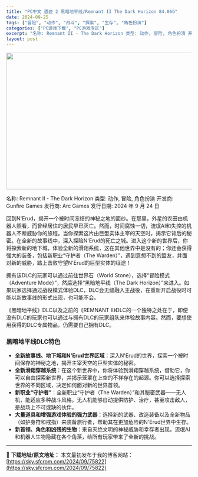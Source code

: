 ```yaml
---
title: "PC中文 遗迹 2 黑暗地平线/Remnant II The Dark Horizon 84.06G"
date: 2024-09-25
tags: ["冒险", "动作", "战斗", "探索", "生存", "角色扮演"]
categories: ["PC游戏下载", "PC游戏专区"]
excerpt: "名称: Remnant II - The Dark Horizon 类型: 动作, 冒险, 角色扮演 开发商: Gunfire Games 发行商: Arc Games 发行日期: 2024 年 9 月 24 日 回到N&#039;Erud，揭开一个被时间冻结的神秘之地的面纱。在那里，外星的农田由机器人照看，&hellip;"
layout: post
---
```


<img class="aligncenter size-full wp-image-75823" src="https://sky.sfcrom.com/wp-content/uploads/2024/09/2024092501241484.webp" alt="" width="660" height="370" />

名称: Remnant II - The Dark Horizon
类型: 动作, 冒险, 角色扮演
开发商: Gunfire Games
发行商: Arc Games
发行日期: 2024 年 9 月 24 日

回到N'Erud，揭开一个被时间冻结的神秘之地的面纱。在那里，外星的农田由机器人照看，而曾经居住的居民早已灭亡。然而，时间腐蚀一切，流氓AI和失控的机器人不断威胁你的旅程。当你探索这片由巨型实体主宰的天空时，揭示它背后的秘密。在全新的故事线中，深入探险N'Erud的死亡之城。进入这个新的世界后，你将探索新的地下城，体验全新的滑翔系统，这在其他世界中是没有的；你还会获得强大的装备，包括新职业“守护者（The Warden）”，遇到意想不到的盟友，并面对新的威胁，踏上击败守望N'Erud的巨型实体的征途！

拥有该DLC的玩家可以通过前往世界石（World Stone），选择“冒险模式（Adventure Mode）”，然后选择“黑暗地平线（The Dark Horizon）”来进入。如果玩家选择通过战役模式体验DLC，DLC会无缝融入主战役，在重新开启战役时可能以新故事线的形式出现，也可能不会。

《黑暗地平线》DLC以及之前的《REMNANT II》DLC的一个独特之处在于，即便没有DLC的玩家也可以通过与拥有DLC的玩家组队来体验故事内容。然而，要想使用获得的DLC专属物品，仍需要自己拥有DLC。
<h3>黑暗地平线DLC特色</h3>
<ul>
 	<li><strong>全新故事线、地下城和N'Erud世界区域</strong>：深入N'Erud的世界，探索一个被时间保存的神秘之地，揭开主宰天空的巨型实体的秘密。</li>
 	<li><strong>全新滑翔穿越系统</strong>：在这个新世界中，你将体验到滑翔穿越系统，借助它，你可以自由探索新世界，并揭示笼罩在上空的不祥存在的起源。你可以选择探索世界的不同区域，决定如何面对新的世界首领。</li>
 	<li><strong>新职业“守护者”</strong>：全新职业“守护者（The Warden）”和其秘密武器——无人机，能适应多种战斗风格。无人机能够自动提供防护、治疗，甚至攻击敌人，是战场上不可或缺的伙伴。</li>
 	<li><strong>大量道具和增强游戏体验的强力武器</strong>：选择新的武器、改造装备以及全新物品（如护身符和戒指）来装备旅行者，帮助其在更加危险的N'Erud世界中生存。</li>
 	<li><strong>新首领、角色和凶残的生物</strong>：来自灭绝文明的神秘威胁和幸存者出现，流氓AI和机器人生物隐藏在各个角落，给所有玩家带来了全新的挑战。</li>
</ul>

---
📖 **下载地址/原文地址：** 本文最初发布于我的博客网站：[https://sky.sfcrom.com/2024/09/75822](https://sky.sfcrom.com/2024/09/75822)
